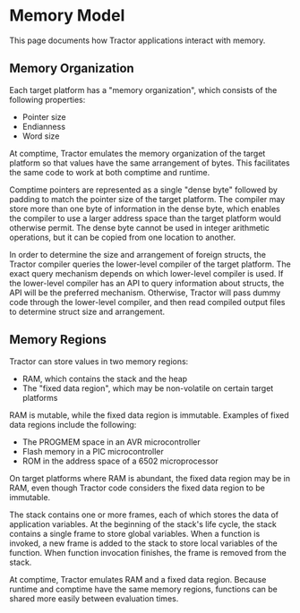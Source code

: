 
# Memory Model

This page documents how Tractor applications interact with memory.

## Memory Organization

Each target platform has a "memory organization", which consists of the following properties:

* Pointer size
* Endianness
* Word size

At comptime, Tractor emulates the memory organization of the target platform so that values have the same arrangement of bytes. This facilitates the same code to work at both comptime and runtime.

Comptime pointers are represented as a single "dense byte" followed by padding to match the pointer size of the target platform. The compiler may store more than one byte of information in the dense byte, which enables the compiler to use a larger address space than the target platform would otherwise permit. The dense byte cannot be used in integer arithmetic operations, but it can be copied from one location to another.

In order to determine the size and arrangement of foreign structs, the Tractor compiler queries the lower-level compiler of the target platform. The exact query mechanism depends on which lower-level compiler is used. If the lower-level compiler has an API to query information about structs, the API will be the preferred mechanism. Otherwise, Tractor will pass dummy code through the lower-level compiler, and then read compiled output files to determine struct size and arrangement.

## Memory Regions

Tractor can store values in two memory regions:

* RAM, which contains the stack and the heap
* The "fixed data region", which may be non-volatile on certain target platforms

RAM is mutable, while the fixed data region is immutable. Examples of fixed data regions include the following:

* The PROGMEM space in an AVR microcontroller
* Flash memory in a PIC microcontroller
* ROM in the address space of a 6502 microprocessor

On target platforms where RAM is abundant, the fixed data region may be in RAM, even though Tractor code considers the fixed data region to be immutable.

The stack contains one or more frames, each of which stores the data of application variables. At the beginning of the stack's life cycle, the stack contains a single frame to store global variables. When a function is invoked, a new frame is added to the stack to store local variables of the function. When function invocation finishes, the frame is removed from the stack.

At comptime, Tractor emulates RAM and a fixed data region. Because runtime and comptime have the same memory regions, functions can be shared more easily between evaluation times.


